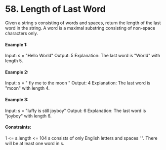 # 58. Length of Last Word
Given a string s consisting of words and spaces, return the length of the last word in the string.
A word is a maximal substring consisting of non-space characters only.

#### Example 1:
Input: s = "Hello World"
Output: 5
Explanation: The last word is "World" with length 5.

#### Example 2:
Input: s = "   fly me   to   the moon  "
Output: 4
Explanation: The last word is "moon" with length 4.

#### Example 3:
Input: s = "luffy is still joyboy"
Output: 6
Explanation: The last word is "joyboy" with length 6.

#### Constraints:
1 <= s.length <= 104
s consists of only English letters and spaces ' '.
There will be at least one word in s.
